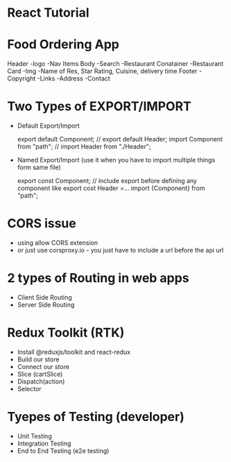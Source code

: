 # React Tutorial

# Food Ordering App

Header
-logo
-Nav Items
Body
-Search
-Restaurant Conatainer
-Restaurant Card
-Img
-Name of Res, Star Rating, Cuisine, delivery time
Footer
-Copyright
-Links
-Address
-Contact

# Two Types of EXPORT/IMPORT

- Default Export/Import

  export default Component; // export default Header;
  import Component from "path"; // import Header from "./Header";

- Named Export/Import (use it when you have to import multiple things form same file)

  export const Component; // include export before defining any component like export cost Header =...
  import {Component} from "path";

# CORS issue

- using allow CORS extension
- or just use corsproxy.io - you just have to include a url before the api url

# 2 types of Routing in web apps

- Client Side Routing
- Server Side Routing

# Redux Toolkit (RTK)

- Install @reduxjs/toolkit and react-redux
- Build our store
- Connect our store
- Slice (cartSlice)
- Dispatch(action)
- Selector

# Tyepes of Testing (developer)

- Unit Testing
- Integration Testing
- End to End Testing (e2e testing)

